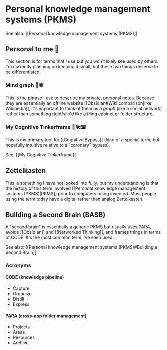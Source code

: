 # Personal knowledge management systems (PKMS)

See also: [[Personal knowledge management systems (PKMS)]]

## Personal to me 🤗

This section is for terms that I use but you won't likely see used by others. I'm currently planning on keeping it small, but these two things deserve to be differentiated.

### Mind graph 🧠🕸

This is the phrase I use to describe my private, personal notes. Because they are essentially an offline website [[Obsidian#Wiki comparison|like Wikipedia]], it's important to think of them as a *graph* (like a social network) rather than something rigid/silo'd like a filing cabinet or folder structure.

### My Cognitive Tinkerframe 🧠🛠🖼

This is my primary tool for [[Cognitive Bypass]] (kind of a special term, but hopefully intuitive relative to a "coronary" bypass).

See: [[My Cognitive Tinkerframe]]

## Zettelkasten

This is something I have not looked into fully, but my understanding is that the history of this term involved [[Personal knowledge management systems (PKMS)|PKMS]] prior to computers being invented. Most people using the term today have a digital rather than analog Zettelkasten.

## Building a Second Brain (BASB)

A "second brain" is essentially a generic PKMS but usually uses PARA, avoids [[Obsidian]] and [[Networked Thinking]], and frames things in terms of CODE. It's the most common term I've seen used.

See also: [[Personal knowledge management systems (PKMS)#Building a Second Brain]]

### Acronyms

#### CODE (knowledge pipeline)

* Capture
* Organize
* Distill
* Express

#### PARA (cross-app folder management)
* Projects
* Areas
* Resources
* Archive

